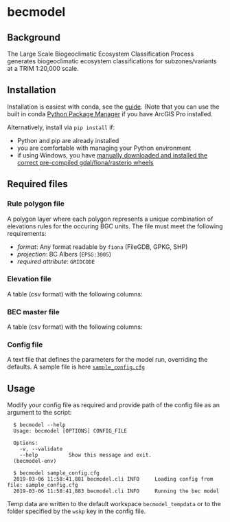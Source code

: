 # becmodel

## Background

The Large Scale Biogeoclimatic Ecosystem Classification Process generates biogeoclimatic ecosystem classifications for subzones/variants at a TRIM 1:20,000 scale.


## Installation

Installation is easiest with conda, see the [guide](doc/conda_guide.md). (Note that you can use the built in conda [Python Package Manager](https://pro.arcgis.com/en/pro-app/arcpy/get-started/what-is-conda.htm) if you have ArcGIS Pro installed.

Alternatively, install via `pip install` if:

- Python and pip are already installed
- you are comfortable with managing your Python environment
- if using Windows, you have [manually downloaded and installed the correct pre-compiled gdal/fiona/rasterio wheels](https://www.lfd.uci.edu/~gohlke/pythonlibs/#gdal)

## Required files

### Rule polygon file

A polygon layer where each polygon represents a unique combination of elevations rules for the occuring BGC units. The file must meet the following requirements:

- *format*: Any format readable by `fiona` (FileGDB, GPKG, SHP)
- *projection*: BC Albers (`EPSG:3005`)
- *required attribute*: `GRIDCODE`

### Elevation file

A table (csv format) with the following columns:


### BEC master file

A table (csv format) with the following columns:


### Config file

A text file that defines the parameters for the model run, overriding the defaults. A sample file is here [`sample_config.cfg`](sample_config.cfg)



## Usage

Modify your config file as required and provide path of the config file as an argument to the script:

      $ becmodel --help
      Usage: becmodel [OPTIONS] CONFIG_FILE

      Options:
        -v, --validate
        --help          Show this message and exit.
      (becmodel-env)

      $ becmodel sample_config.cfg
      2019-03-06 11:58:41,881 becmodel.cli INFO     Loading config from file: sample_config.cfg
      2019-03-06 11:58:41,883 becmodel.cli INFO     Running the bec model

Temp data are written to the default workspace `becmodel_tempdata` or to the folder specified by the `wskp` key in the config file.